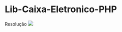 # Lib-Caixa-Eletronico-PHP

Resolução
<img src="https://github.com/lucasbdourado/Lib-Caixa-Eletronico-PHP/assets/44330434/a383a3e6-724b-4eff-8b6b-49fb2eecf253">
